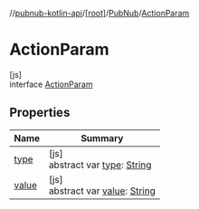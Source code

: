 //[pubnub-kotlin-api](../../../../index.md)/[[root]](../../index.md)/[PubNub](../index.md)/[ActionParam](index.md)

# ActionParam

[js]\
interface [ActionParam](index.md)

## Properties

| Name | Summary |
|---|---|
| [type](type.md) | [js]<br>abstract var [type](type.md): [String](https://kotlinlang.org/api/core/kotlin-stdlib/kotlin/-string/index.html) |
| [value](value.md) | [js]<br>abstract var [value](value.md): [String](https://kotlinlang.org/api/core/kotlin-stdlib/kotlin/-string/index.html) |
